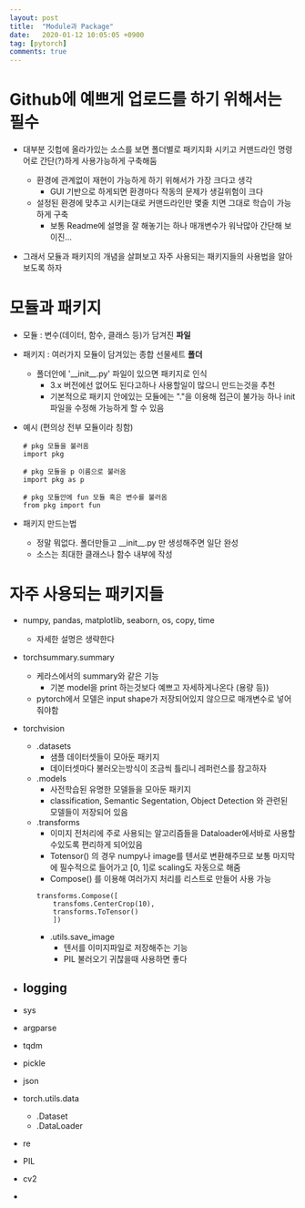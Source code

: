 ```yaml
---
layout: post
title:  "Module과 Package"
date:   2020-01-12 10:05:05 +0900
tag: [pytorch]
comments: true
---
```

# Github에 예쁘게 업로드를 하기 위해서는 필수
- 대부분 깃헙에 올라가있는 소스를 보면 폴더별로 패키지화 시키고 커맨드라인 명령어로 간단(?)하게 사용가능하게 구축해둠
  - 환경에 관계없이 재현이 가능하게 하기 위해서가 가장 크다고 생각
    - GUI 기반으로 하게되면 환경마다 작동의 문제가 생길위험이 크다
  - 설정된 환경에 맞추고 시키는대로 커맨드라인만 몇줄 치면 그대로 학습이 가능하게 구축
    - 보통 Readme에 설명을 잘 해놓기는 하나 매개변수가 워낙많아 간단해 보이진...
  
- 그래서 모듈과 패키지의 개념을 살펴보고 자주 사용되는 패키지들의 사용법을 알아보도록 하자
   

# 모듈과 패키지
- 모듈 : 변수(데이터, 함수, 클래스 등)가 담겨진 __파일__
- 패키지 : 여러가지 모듈이 담겨있는 종합 선물세트 __폴더__
  - 폴더안에 '\_\_init\_\_.py' 파일이 있으면 패키지로 인식
    -  3.x 버전에선 없어도 된다고하나 사용할일이 많으니 만드는것을 추천
    - 기본적으로 패키지 안에있는 모듈에는 "."을 이용해 접근이 불가능 하나 init파일을 수정해 가능하게 할 수 있음

- 예시 (편의상 전부 모듈이라 칭함)
    ``` 
    # pkg 모듈을 불러옴
    import pkg

    # pkg 모듈을 p 이름으로 불러옴
    import pkg as p

    # pkg 모듈안에 fun 모듈 혹은 변수를 불러옴
    from pkg import fun
    ```

- 패키지 만드는법
  - 정말 뭐없다. 폴더만들고 \_\_init\_\_.py 만 생성해주면 일단 완성
  - 소스는 최대한 클래스나 함수 내부에 작성

# 자주 사용되는 패키지들

- numpy, pandas, matplotlib, seaborn, os, copy, time
  - 자세한 설명은 생략한다

- torchsummary.summary
  - 케라스에서의 summary와 같은 기능
    - 기본 model을 print 하는것보다 예쁘고 자세하게나온다 (용량 등))
  - pytorch에서 모델은 input shape가 저장되어있지 않으므로 매개변수로 넣어줘야함

- torchvision
  - .datasets
    - 샘플 데이터셋들이 모아둔 패키지
    - 데이터셋마다 불러오는방식이 조금씩 틀리니 레퍼런스를 참고하자
  - .models
    - 사전학습된 유명한 모델들을 모아둔 패키지
    - classification, Semantic Segentation, Object Detection 와 관련된 모델들이 저장되어 있음
  - .transforms
    - 이미지 전처리에 주로 사용되는 알고리즘들을 Dataloader에서바로 사용할수있도록 편리하게 되어있음
    -  Totensor() 의 경우 numpy나 image를 텐서로 변환해주므로 보통 마지막에 필수적으로 들어가고 [0, 1]로 scaling도 자동으로 해줌
    - Compose() 를 이용해 여러가지 처리를 리스트로 만들어 사용 가능
    ```
    transforms.Compose([ 
        transfoms.CenterCrop(10), 
        transforms.ToTensor() 
        ])
    ```
    - .utils.save_image
      - 텐서를 이미지파일로 저장해주는 기능
      - PIL 불러오기 귀찮을때 사용하면 좋다



- logging
  - 

- sys
- argparse
- tqdm
- pickle
- json

- torch.utils.data
  - .Dataset
  - .DataLoader
- re
- PIL
- cv2
- 